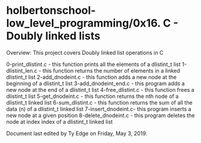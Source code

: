 # holbertonschool-low_level_programming/0x16. C - Doubly linked lists


Overview: This project covers Doubly linked list operations in C


0-print_dlistint.c - this function prints all the elements of a dlistint_t list
1-dlistint_len.c - this function returns the number of elements in a linked dlistint_t list
2-add_dnodeint.c - this function adds a new node at the beginning of a dlistint_t list
3-add_dnodeint_end.c - this program adds a new node at the end of a dlistint_t list
4-free_dlistint.c - this function frees a dlistint_t list
5-get_dnodeint.c - this function returns the nth node of a dlistint_t linked list
6-sum_dlistint.c - this function returns the sum of all the data (n) of a dlistint_t linked list
7-insert_dnodeint.c- this program inserts a new node at a given position
8-delete_dnodeint.c - this program deletes the node at index index of a dlistint_t linked list


Document last edited by Ty Edge on Friday, May 3, 2019.